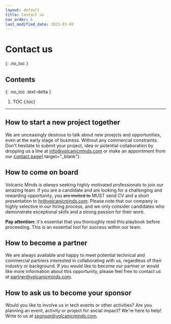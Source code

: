 ```yaml
---
layout: default
title: Contact us
nav_order: 6
last_modified_date: 2023-03-09
---
```


# Contact us
{: .no_toc }

## Contents
{: .no_toc .text-delta }

1. TOC
{:toc}

---

## How to start a new project together

We are unceasingly desirous to talk about new proejcts and opportunities, even at the early stage of business. Without any commercial constraints. Don't hesitate to submit your project, idea or potential collaboration by dropping us a line at [info@volcanicminds.com](mailto:info@volcanicminds.com) or make an appointment from our [contact page](https://volcanicminds.com){:target="_blank"}.

## How to come on board

Volcanic Minds is _always_ seeking highly motivated professionals to join our amazing team. If you are a candidate and are looking for a challenging and rewarding opportunity, you ~~are invited to~~ MUST send CV and a short presentation to [hr@volcanicminds.com](mailto:hr@volcanicminds.com). Please note that our company is highly selective in our hiring process, and we only consider candidates who demonstrate exceptional skills and a strong passion for their work.

**Pay attention:** it's essential that you thoroughly read this playbook before proceeding. This is an essential tool for success within our team.

## How to become a partner

 We are always available and happy to meet potential technical and commercial partners interested in collaborating with us, regardless of their industry or background. If you would like to become our partner or would like more information about this opportunity, please feel free to contact us at [partner@volcanicminds.com](mailto:partner@volcanicminds.com).

## How to ask us to become your sponsor

Would you like to involve us in tech events or other activities? Are you planning an event, activity or project for social impact? We're here to help! Write to us at [sponsor@volcanicminds.com](mailto:sponsor@volcanicminds.com).
